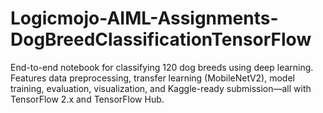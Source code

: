 # Logicmojo-AIML-Assignments-DogBreedClassificationTensorFlow
End-to-end notebook for classifying 120 dog breeds using deep learning. Features data preprocessing, transfer learning (MobileNetV2), model training, evaluation, visualization, and Kaggle-ready submission—all with TensorFlow 2.x and TensorFlow Hub.
